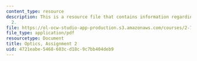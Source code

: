 ```yaml
---
content_type: resource
description: This is a resource file that contains information regarding optics, assignment
  2.
file: https://ol-ocw-studio-app-production.s3.amazonaws.com/courses/2-71-optics-spring-2014/4721eabe5468603cd18c9c7bb404deb9_MIT2_71S14_HW_2.pdf
file_type: application/pdf
resourcetype: Document
title: Optics, Assignment 2
uid: 4721eabe-5468-603c-d18c-9c7bb404deb9
---
```

